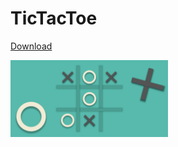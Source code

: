 # TicTacToe

[Download](https://github.com/sparshg/tictactoe/releases)

[<img src="images/cover.png" width="50%" height="50%">](https://github.com/sparshg/tictactoe/releases)
